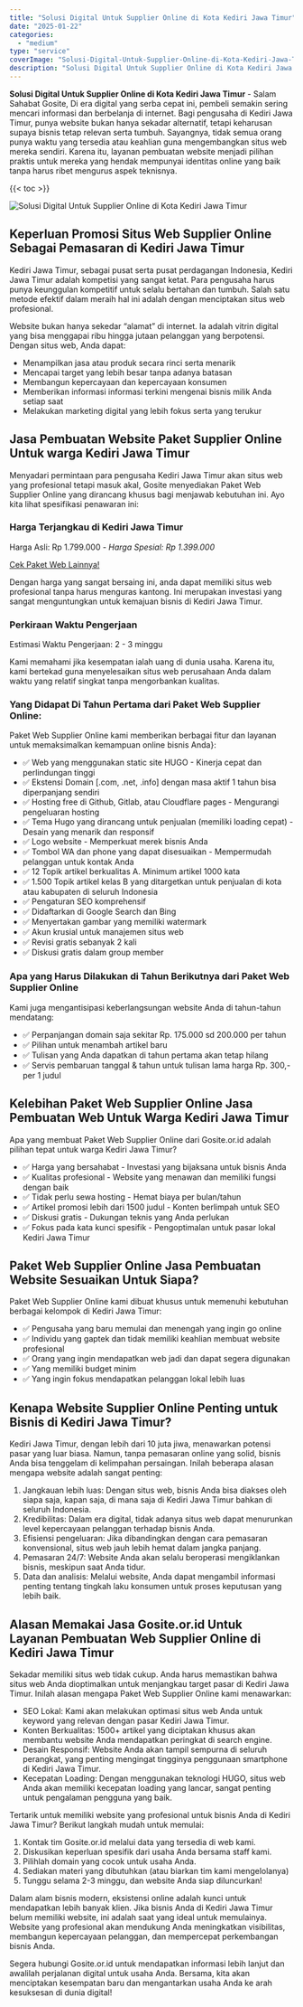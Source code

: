 ```yaml
---
title: "Solusi Digital Untuk Supplier Online di Kota Kediri Jawa Timur"
date: "2025-01-22"
categories: 
  - "medium"
type: "service"
coverImage: "Solusi-Digital-Untuk-Supplier-Online-di-Kota-Kediri-Jawa-Timur.png"
description: "Solusi Digital Untuk Supplier Online di Kota Kediri Jawa Timur. Segera hubungi Gosite.or.id untuk mendapatkan informasi lebih lanjut dan awalilah perjalanan..."
---
```


**Solusi Digital Untuk Supplier Online di Kota Kediri Jawa Timur** - Salam Sahabat Gosite, Di era digital yang serba cepat ini, pembeli semakin sering mencari informasi dan berbelanja di internet. Bagi pengusaha di Kediri Jawa Timur, punya website bukan hanya sekadar alternatif, tetapi keharusan supaya bisnis tetap relevan serta tumbuh. Sayangnya, tidak semua orang punya waktu yang tersedia atau keahlian guna mengembangkan situs web mereka sendiri. Karena itu, layanan pembuatan website menjadi pilihan praktis untuk mereka yang hendak mempunyai identitas online yang baik tanpa harus ribet mengurus aspek teknisnya.

{{< toc >}}

![Solusi Digital Untuk Supplier Online di Kota Kediri Jawa Timur](/images/medium/Solusi-Digital-Untuk-Supplier-Online-di-Kota-Kediri-Jawa-Timur.png)

## Keperluan Promosi Situs Web Supplier Online Sebagai Pemasaran di Kediri Jawa Timur

Kediri Jawa Timur, sebagai pusat serta pusat perdagangan Indonesia, Kediri Jawa Timur adalah kompetisi yang sangat ketat. Para pengusaha harus punya keunggulan kompetitif untuk selalu bertahan dan tumbuh. Salah satu metode efektif dalam meraih hal ini adalah dengan menciptakan situs web profesional.

Website bukan hanya sekedar “alamat” di internet. Ia adalah vitrin digital yang bisa menggapai ribu hingga jutaan pelanggan yang berpotensi. Dengan situs web, Anda dapat:

- Menampilkan jasa atau produk secara rinci serta menarik
- Mencapai target yang lebih besar tanpa adanya batasan
- Membangun kepercayaan dan kepercayaan konsumen
- Memberikan informasi informasi terkini mengenai bisnis milik Anda setiap saat
- Melakukan marketing digital yang lebih fokus serta yang terukur

## Jasa Pembuatan Website Paket Supplier Online Untuk warga Kediri Jawa Timur

Menyadari permintaan para pengusaha Kediri Jawa Timur akan situs web yang profesional tetapi masuk akal, Gosite menyediakan Paket Web Supplier Online yang dirancang khusus bagi menjawab kebutuhan ini. Ayo kita lihat spesifikasi penawaran ini:

### Harga Terjangkau di Kediri Jawa Timur

<a class="cta-button">Harga Asli: Rp 1.799.000 - <em>Harga Spesial: Rp 1.399.000</em></a>

<a href="/jasa-web/" class="cta-button">Cek Paket Web Lainnya!</a>

Dengan harga yang sangat bersaing ini, anda dapat memiliki situs web profesional tanpa harus menguras kantong. Ini merupakan investasi yang sangat menguntungkan untuk kemajuan bisnis di Kediri Jawa Timur.

### Perkiraan Waktu Pengerjaan

Estimasi Waktu Pengerjaan: 2 - 3 minggu

Kami memahami jika kesempatan ialah uang di dunia usaha. Karena itu, kami bertekad guna menyelesaikan situs web perusahaan Anda dalam waktu yang relatif singkat tanpa mengorbankan kualitas.

### Yang Didapat Di Tahun Pertama dari Paket Web Supplier Online:

Paket Web Supplier Online kami memberikan berbagai fitur dan layanan untuk memaksimalkan kemampuan online bisnis Anda}:

- ✅ Web yang menggunakan static site HUGO - Kinerja cepat dan perlindungan tinggi
- ✅ Ekstensi Domain \[.com, .net, .info\] dengan masa aktif 1 tahun bisa diperpanjang sendiri
- ✅ Hosting free di Github, Gitlab, atau Cloudflare pages - Mengurangi pengeluaran hosting
- ✅ Tema Hugo yang dirancang untuk penjualan (memiliki loading cepat) - Desain yang menarik dan responsif
- ✅ Logo website - Memperkuat merek bisnis Anda
- ✅ Tombol WA dan phone yang dapat disesuaikan - Mempermudah pelanggan untuk kontak Anda
- ✅ 12 Topik artikel berkualitas A. Minimum artikel 1000 kata
- ✅ 1.500 Topik artikel kelas B yang ditargetkan untuk penjualan di kota atau kabupaten di seluruh Indonesia
- ✅ Pengaturan SEO komprehensif
- ✅ Didaftarkan di Google Search dan Bing
- ✅ Menyertakan gambar yang memiliki watermark
- ✅ Akun krusial untuk manajemen situs web
- ✅ Revisi gratis sebanyak 2 kali
- ✅ Diskusi gratis dalam group member

### Apa yang Harus Dilakukan di Tahun Berikutnya dari Paket Web Supplier Online

Kami juga mengantisipasi keberlangsungan website Anda di tahun-tahun mendatang:

- ✅ Perpanjangan domain saja sekitar Rp. 175.000 sd 200.000 per tahun
- ✅ Pilihan untuk menambah artikel baru
- ✅ Tulisan yang Anda dapatkan di tahun pertama akan tetap hilang
- ✅ Servis pembaruan tanggal & tahun untuk tulisan lama harga Rp. 300,- per 1 judul

## Kelebihan Paket Web Supplier Online Jasa Pembuatan Web Untuk Warga Kediri Jawa Timur

Apa yang membuat Paket Web Supplier Online dari Gosite.or.id adalah pilihan tepat untuk warga Kediri Jawa Timur?

- ✅ Harga yang bersahabat - Investasi yang bijaksana untuk bisnis Anda
- ✅ Kualitas profesional - Website yang menawan dan memiliki fungsi dengan baik
- ✅ Tidak perlu sewa hosting - Hemat biaya per bulan/tahun
- ✅ Artikel promosi lebih dari 1500 judul - Konten berlimpah untuk SEO
- ✅ Diskusi gratis - Dukungan teknis yang Anda perlukan
- ✅ Fokus pada kata kunci spesifik - Pengoptimalan untuk pasar lokal Kediri Jawa Timur

## Paket Web Supplier Online Jasa Pembuatan Website Sesuaikan Untuk Siapa?

Paket Web Supplier Online kami dibuat khusus untuk memenuhi kebutuhan berbagai kelompok di Kediri Jawa Timur:

- ✅ Pengusaha yang baru memulai dan menengah yang ingin go online
- ✅ Individu yang gaptek dan tidak memiliki keahlian membuat website profesional
- ✅ Orang yang ingin mendapatkan web jadi dan dapat segera digunakan
- ✅ Yang memiliki budget minim
- ✅ Yang ingin fokus mendapatkan pelanggan lokal lebih luas

## Kenapa Website Supplier Online Penting untuk Bisnis di Kediri Jawa Timur?

Kediri Jawa Timur, dengan lebih dari 10 juta jiwa, menawarkan potensi pasar yang luar biasa. Namun, tanpa pemasaran online yang solid, bisnis Anda bisa tenggelam di kelimpahan persaingan. Inilah beberapa alasan mengapa website adalah sangat penting:

1. Jangkauan lebih luas: Dengan situs web, bisnis Anda bisa diakses oleh siapa saja, kapan saja, di mana saja di Kediri Jawa Timur bahkan di seluruh Indonesia.
2. Kredibilitas: Dalam era digital, tidak adanya situs web dapat menurunkan level kepercayaan pelanggan terhadap bisnis Anda.
3. Efisiensi pengeluaran: Jika dibandingkan dengan cara pemasaran konvensional, situs web jauh lebih hemat dalam jangka panjang.
4. Pemasaran 24/7: Website Anda akan selalu beroperasi mengiklankan bisnis, meskipun saat Anda tidur.
5. Data dan analisis: Melalui website, Anda dapat mengambil informasi penting tentang tingkah laku konsumen untuk proses keputusan yang lebih baik.

## Alasan Memakai Jasa Gosite.or.id Untuk Layanan Pembuatan Web Supplier Online di Kediri Jawa Timur

Sekadar memiliki situs web tidak cukup. Anda harus memastikan bahwa situs web Anda dioptimalkan untuk menjangkau target pasar di Kediri Jawa Timur. Inilah alasan mengapa Paket Web Supplier Online kami menawarkan:

- SEO Lokal: Kami akan melakukan optimasi situs web Anda untuk keyword yang relevan dengan pasar Kediri Jawa Timur.
- Konten Berkualitas: 1500+ artikel yang diciptakan khusus akan membantu website Anda mendapatkan peringkat di search engine.
- Desain Responsif: Website Anda akan tampil sempurna di seluruh perangkat, yang penting mengingat tingginya penggunaan smartphone di Kediri Jawa Timur.
- Kecepatan Loading: Dengan menggunakan teknologi HUGO, situs web Anda akan memiliki kecepatan loading yang lancar, sangat penting untuk pengalaman pengguna yang baik.

Tertarik untuk memiliki website yang profesional untuk bisnis Anda di Kediri Jawa Timur? Berikut langkah mudah untuk memulai:

1. Kontak tim Gosite.or.id melalui data yang tersedia di web kami.
2. Diskusikan keperluan spesifik dari usaha Anda bersama staff kami.
3. Pilihlah domain yang cocok untuk usaha Anda.
4. Sediakan materi yang dibutuhkan (atau biarkan tim kami mengelolanya)
5. Tunggu selama 2-3 minggu, dan website Anda siap diluncurkan!

Dalam alam bisnis modern, eksistensi online adalah kunci untuk mendapatkan lebih banyak klien. Jika bisnis Anda di Kediri Jawa Timur belum memiliki website, ini adalah saat yang ideal untuk memulainya. Website yang profesional akan mendukung Anda meningkatkan visibilitas, membangun kepercayaan pelanggan, dan mempercepat perkembangan bisnis Anda.

Segera hubungi Gosite.or.id untuk mendapatkan informasi lebih lanjut dan awalilah perjalanan digital untuk usaha Anda. Bersama, kita akan menciptakan kesempatan baru dan mengantarkan usaha Anda ke arah kesuksesan di dunia digital!
